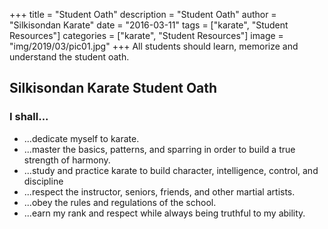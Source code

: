 +++
title = "Student Oath"
description = "Student Oath"
author = "Silkisondan Karate"
date = "2016-03-11"
tags = ["karate", "Student Resources"]
categories = ["karate", "Student Resources"]
image = "img/2019/03/pic01.jpg"
+++
All students should learn, memorize and understand the student oath.
<!--more-->

## Silkisondan Karate Student Oath

### I shall...

* ...dedicate myself to karate.
* ...master the basics, patterns, and sparring in order to build a true strength of harmony.
* ...study and practice karate to build character, intelligence, control, and discipline 
* ...respect the instructor, seniors, friends, and other martial artists.
* ...obey the rules and regulations of the school.
* ...earn my rank and respect while always being truthful to my ability.
